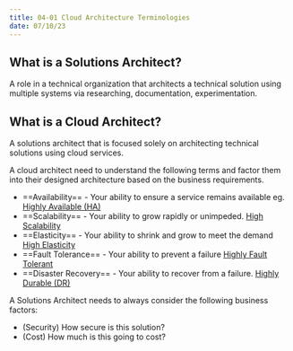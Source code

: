 ```yaml
---
title: 04-01 Cloud Architecture Terminologies
date: 07/10/23
---
```


## **What is a Solutions Architect?**

A role in a technical organization that architects a technical solution using multiple systems via researching, documentation, experimentation.

## What is a Cloud Architect?

A solutions architect that is focused solely on architecting technical solutions using cloud services.

A cloud architect need to understand the following terms and factor them into their designed architecture based on the business requirements.

* ==Availability== - Your ability to ensure a service remains available eg. [ Highly Available (HA)](04-02%20High%20Availability.md)
* ==Scalability== - Your ability to grow rapidly or unimpeded. [High Scalability](04-03%20High%20Scalability.md)
* ==Elasticity== - Your ability to shrink and grow to meet the demand [High Elasticity](04-04%20High%20Elasticity.md)
* ==Fault Tolerance== - Your ability to prevent a failure [Highly Fault Tolerant](04-05%20Highly%20Fault%20Tolerant.md)
* ==Disaster Recovery== - Your ability to recover from a failure. [Highly Durable (DR)](04-06%20High%20Durability.md)

A Solutions Architect needs to always consider the following business factors:

* (Security) How secure is this solution?
* (Cost) How much is this going to cost?

